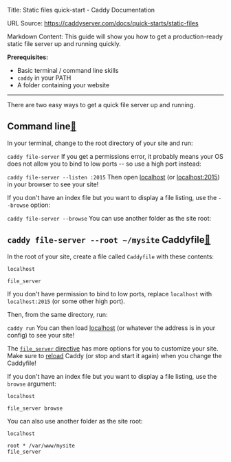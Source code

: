 Title: Static files quick-start - Caddy Documentation

URL Source: https://caddyserver.com/docs/quick-starts/static-files

Markdown Content:
This guide will show you how to get a production-ready static file server up and running quickly.

**Prerequisites:**

*   Basic terminal / command line skills
*   `caddy` in your PATH
*   A folder containing your website

* * *

There are two easy ways to get a quick file server up and running.

Command line[🔗](https://caddyserver.com/docs/quick-starts/static-files#command-line "Direct link")
---------------------------------------------------------------------------------------------------

In your terminal, change to the root directory of your site and run:

`caddy file-server`
If you get a permissions error, it probably means your OS does not allow you to bind to low ports -- so use a high port instead:

`caddy file-server --listen :2015`
Then open [localhost](http://localhost/) (or [localhost:2015](http://localhost:2015/)) in your browser to see your site!

If you don't have an index file but you want to display a file listing, use the `--browse` option:

`caddy file-server --browse`
You can use another folder as the site root:

`caddy file-server --root ~/mysite`
Caddyfile[🔗](https://caddyserver.com/docs/quick-starts/static-files#caddyfile "Direct link")
---------------------------------------------------------------------------------------------

In the root of your site, create a file called `Caddyfile` with these contents:

```
localhost

file_server
```

If you don't have permission to bind to low ports, replace `localhost` with `localhost:2015` (or some other high port).

Then, from the same directory, run:

`caddy run`
You can then load [localhost](https://localhost/) (or whatever the address is in your config) to see your site!

The [`file_server` directive](https://caddyserver.com/docs/caddyfile/directives/file_server) has more options for you to customize your site. Make sure to [reload](https://caddyserver.com/docs/command-line#caddy-reload) Caddy (or stop and start it again) when you change the Caddyfile!

If you don't have an index file but you want to display a file listing, use the `browse` argument:

```
localhost

file_server browse
```

You can also use another folder as the site root:

```
localhost

root * /var/www/mysite
file_server
```
